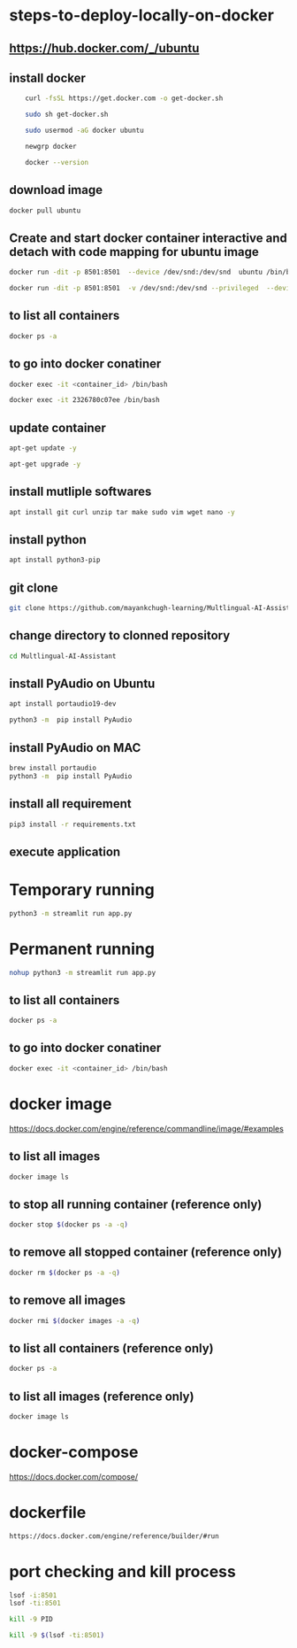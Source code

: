 # steps-to-deploy-locally-on-docker

## https://hub.docker.com/_/ubuntu


## install docker

```bash
	curl -fsSL https://get.docker.com -o get-docker.sh

	sudo sh get-docker.sh

	sudo usermod -aG docker ubuntu

	newgrp docker

    docker --version
```

## download image

```bash
docker pull ubuntu
```

## Create and start docker container interactive and detach with code mapping for ubuntu image
```bash
docker run -dit -p 8501:8501  --device /dev/snd:/dev/snd  ubuntu /bin/bash 

docker run -dit -p 8501:8501  -v /dev/snd:/dev/snd --privileged  --device /dev/snd:/dev/snd  ubuntu /bin/bash 

```

## to list all containers 
```bash
docker ps -a
```

## to go into docker conatiner 
```bash
docker exec -it <container_id> /bin/bash

docker exec -it 2326780c07ee /bin/bash
```

## update container
```bash
apt-get update -y
```
```bash
apt-get upgrade -y
```
## install mutliple softwares
```bash
apt install git curl unzip tar make sudo vim wget nano -y
```

## install python      
```bash
apt install python3-pip
```

## git clone
```bash
git clone https://github.com/mayankchugh-learning/Multlingual-AI-Assistant.git
```

## change directory to clonned repository
```bash
cd Multlingual-AI-Assistant
```


## install PyAudio on Ubuntu
```bash
apt install portaudio19-dev
```

```bash
python3 -m  pip install PyAudio
```

## install PyAudio on MAC
```bash
brew install portaudio
python3 -m  pip install PyAudio
```

## install all requirement
```bash
pip3 install -r requirements.txt
```

## execute application

# Temporary running
```bash
python3 -m streamlit run app.py
```

# Permanent running
```bash
nohup python3 -m streamlit run app.py
```

## to list all containers 
```bash
docker ps -a
```

## to go into docker conatiner 
```bash
docker exec -it <container_id> /bin/bash
```

# docker image

https://docs.docker.com/engine/reference/commandline/image/#examples

## to list all images
```bash
docker image ls
```

## to stop all running container (reference only)
```bash
docker stop $(docker ps -a -q)
```

## to remove all stopped container (reference only)
```bash
docker rm $(docker ps -a -q)
```

## to remove all images
```bash
docker rmi $(docker images -a -q)
```

## to list all containers (reference only)
```bash
docker ps -a
```

## to list all images (reference only)
```bash
docker image ls
```

# docker-compose

https://docs.docker.com/compose/


# dockerfile

```bash
https://docs.docker.com/engine/reference/builder/#run
```

# port checking and kill process
```bash
lsof -i:8501 
lsof -ti:8501

kill -9 PID

kill -9 $(lsof -ti:8501) 
```
